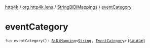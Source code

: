 [http4k](../../index.md) / [org.http4k.lens](../index.md) / [StringBiDiMappings](index.md) / [eventCategory](./event-category.md)

# eventCategory

`fun eventCategory(): `[`BiDiMapping`](../-bi-di-mapping/index.md)`<`[`String`](https://kotlinlang.org/api/latest/jvm/stdlib/kotlin/-string/index.html)`, `[`EventCategory`](../../org.http4k.events/-event-category/index.md)`>` [(source)](https://github.com/http4k/http4k/blob/master/http4k-core/src/main/kotlin/org/http4k/lens/BiDiMapping.kt#L82)